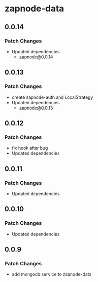# zapnode-data

## 0.0.14

### Patch Changes

- Updated dependencies
  - zapnode@0.0.14

## 0.0.13

### Patch Changes

- create zapnode-auth and LocalStrategy
- Updated dependencies
  - zapnode@0.0.13

## 0.0.12

### Patch Changes

- fix hook after bug
- Updated dependencies

## 0.0.11

### Patch Changes

- Updated dependencies

## 0.0.10

### Patch Changes

- Updated dependencies

## 0.0.9

### Patch Changes

- add mongodb service to zapnode-data
